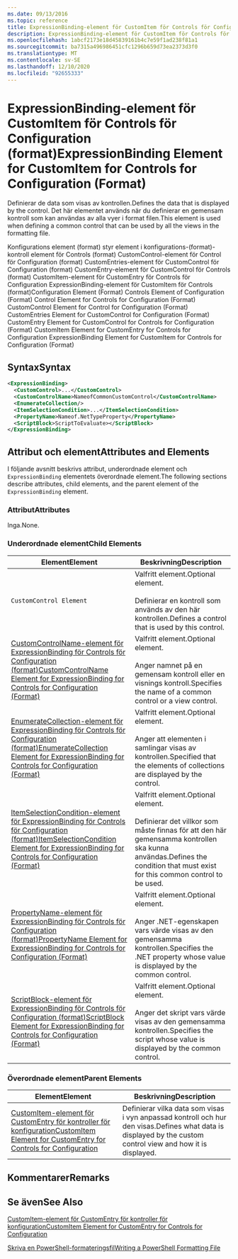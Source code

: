 ```yaml
---
ms.date: 09/13/2016
ms.topic: reference
title: ExpressionBinding-element för CustomItem för Controls för Configuration (format)
description: ExpressionBinding-element för CustomItem för Controls för Configuration (format)
ms.openlocfilehash: 1abcf2173e18d45839161b4c7e59f1ad238f81a1
ms.sourcegitcommit: ba7315a496986451cfc1296b659d73ea2373d3f0
ms.translationtype: MT
ms.contentlocale: sv-SE
ms.lasthandoff: 12/10/2020
ms.locfileid: "92655333"
---
```

# <a name="expressionbinding-element-for-customitem-for-controls-for-configuration-format"></a><span data-ttu-id="8cb6c-103">ExpressionBinding-element för CustomItem för Controls för Configuration (format)</span><span class="sxs-lookup"><span data-stu-id="8cb6c-103">ExpressionBinding Element for CustomItem for Controls for Configuration (Format)</span></span>

<span data-ttu-id="8cb6c-104">Definierar de data som visas av kontrollen.</span><span class="sxs-lookup"><span data-stu-id="8cb6c-104">Defines the data that is displayed by the control.</span></span> <span data-ttu-id="8cb6c-105">Det här elementet används när du definierar en gemensam kontroll som kan användas av alla vyer i format filen.</span><span class="sxs-lookup"><span data-stu-id="8cb6c-105">This element is used when defining a common control that can be used by all the views in the formatting file.</span></span>

<span data-ttu-id="8cb6c-106">Konfigurations element (format) styr element i konfigurations-(format)-kontroll element för Controls (format) CustomControl-element för Control för Configuration (format) CustomEntries-element för CustomControl för Configuration (format) CustomEntry-element för CustomControl för Controls (format) CustomItem-element för CustomEntry för Controls för Configuration ExpressionBinding-element för CustomItem för Controls (format)</span><span class="sxs-lookup"><span data-stu-id="8cb6c-106">Configuration Element (Format) Controls Element of Configuration (Format) Control Element for Controls for Configuration (Format) CustomControl Element for Control for Configuration (Format) CustomEntries Element for CustomControl for Configuration (Format) CustomEntry Element for CustomControl for Controls for Configuration (Format) CustomItem Element for CustomEntry for Controls for Configuration ExpressionBinding Element for CustomItem for Controls for Configuration (Format)</span></span>

## <a name="syntax"></a><span data-ttu-id="8cb6c-107">Syntax</span><span class="sxs-lookup"><span data-stu-id="8cb6c-107">Syntax</span></span>

```xml
<ExpressionBinding>
  <CustomControl>...</CustomControl>
  <CustomControlName>NameofCommonCustomControl</CustomControlName>
  <EnumerateCollection/>
  <ItemSelectionCondition>...</ItemSelectionCondition>
  <PropertyName>Nameof.NetTypeProperty</PropertyName>
  <ScriptBlock>ScriptToEvaluate></ScriptBlock>
</ExpressionBinding>
```

## <a name="attributes-and-elements"></a><span data-ttu-id="8cb6c-108">Attribut och element</span><span class="sxs-lookup"><span data-stu-id="8cb6c-108">Attributes and Elements</span></span>

<span data-ttu-id="8cb6c-109">I följande avsnitt beskrivs attribut, underordnade element och `ExpressionBinding` elementets överordnade element.</span><span class="sxs-lookup"><span data-stu-id="8cb6c-109">The following sections describe attributes, child elements, and the parent element of the `ExpressionBinding` element.</span></span>

### <a name="attributes"></a><span data-ttu-id="8cb6c-110">Attribut</span><span class="sxs-lookup"><span data-stu-id="8cb6c-110">Attributes</span></span>

<span data-ttu-id="8cb6c-111">Inga.</span><span class="sxs-lookup"><span data-stu-id="8cb6c-111">None.</span></span>

### <a name="child-elements"></a><span data-ttu-id="8cb6c-112">Underordnade element</span><span class="sxs-lookup"><span data-stu-id="8cb6c-112">Child Elements</span></span>

|<span data-ttu-id="8cb6c-113">Element</span><span class="sxs-lookup"><span data-stu-id="8cb6c-113">Element</span></span>|<span data-ttu-id="8cb6c-114">Beskrivning</span><span class="sxs-lookup"><span data-stu-id="8cb6c-114">Description</span></span>|
|-------------|-----------------|
|`CustomControl Element`|<span data-ttu-id="8cb6c-115">Valfritt element.</span><span class="sxs-lookup"><span data-stu-id="8cb6c-115">Optional element.</span></span><br /><br /> <span data-ttu-id="8cb6c-116">Definierar en kontroll som används av den här kontrollen.</span><span class="sxs-lookup"><span data-stu-id="8cb6c-116">Defines a control that is used by this control.</span></span>|
|[<span data-ttu-id="8cb6c-117">CustomControlName-element för ExpressionBinding för Controls för Configuration (format)</span><span class="sxs-lookup"><span data-stu-id="8cb6c-117">CustomControlName Element for ExpressionBinding for Controls for Configuration (Format)</span></span>](./customcontrolname-element-for-expressionbinding-for-controls-for-configuration-format.md)|<span data-ttu-id="8cb6c-118">Valfritt element.</span><span class="sxs-lookup"><span data-stu-id="8cb6c-118">Optional element.</span></span><br /><br /> <span data-ttu-id="8cb6c-119">Anger namnet på en gemensam kontroll eller en visnings kontroll.</span><span class="sxs-lookup"><span data-stu-id="8cb6c-119">Specifies the name of a common control or a view control.</span></span>|
|[<span data-ttu-id="8cb6c-120">EnumerateCollection-element för ExpressionBinding för Controls för Configuration (format)</span><span class="sxs-lookup"><span data-stu-id="8cb6c-120">EnumerateCollection Element for ExpressionBinding for Controls for Configuration (Format)</span></span>](./enumeratecollection-element-for-expressionbinding-for-controls-for-configuration-format.md)|<span data-ttu-id="8cb6c-121">Valfritt element.</span><span class="sxs-lookup"><span data-stu-id="8cb6c-121">Optional element.</span></span><br /><br /> <span data-ttu-id="8cb6c-122">Anger att elementen i samlingar visas av kontrollen.</span><span class="sxs-lookup"><span data-stu-id="8cb6c-122">Specified that the elements of collections are displayed by the control.</span></span>|
|[<span data-ttu-id="8cb6c-123">ItemSelectionCondition-element för ExpressionBinding för Controls för Configuration (format)</span><span class="sxs-lookup"><span data-stu-id="8cb6c-123">ItemSelectionCondition Element for ExpressionBinding for Controls for Configuration (Format)</span></span>](./itemselectioncondition-element-for-expressionbinding-for-controls-for-configuration-format.md)|<span data-ttu-id="8cb6c-124">Valfritt element.</span><span class="sxs-lookup"><span data-stu-id="8cb6c-124">Optional element.</span></span><br /><br /> <span data-ttu-id="8cb6c-125">Definierar det villkor som måste finnas för att den här gemensamma kontrollen ska kunna användas.</span><span class="sxs-lookup"><span data-stu-id="8cb6c-125">Defines the condition that must exist for this common control to be used.</span></span>|
|[<span data-ttu-id="8cb6c-126">PropertyName-element för ExpressionBinding för Controls för Configuration (format)</span><span class="sxs-lookup"><span data-stu-id="8cb6c-126">PropertyName Element for ExpressionBinding for Controls for Configuration (Format)</span></span>](./propertyname-element-for-expressionbinding-for-controls-for-configuration-format.md)|<span data-ttu-id="8cb6c-127">Valfritt element.</span><span class="sxs-lookup"><span data-stu-id="8cb6c-127">Optional element.</span></span><br /><br /> <span data-ttu-id="8cb6c-128">Anger .NET-egenskapen vars värde visas av den gemensamma kontrollen.</span><span class="sxs-lookup"><span data-stu-id="8cb6c-128">Specifies the .NET property whose value is displayed by the common control.</span></span>|
|[<span data-ttu-id="8cb6c-129">ScriptBlock-element för ExpressionBinding för Controls för Configuration (format)</span><span class="sxs-lookup"><span data-stu-id="8cb6c-129">ScriptBlock Element for ExpressionBinding for Controls for Configuration (Format)</span></span>](./scriptblock-element-for-expressionbinding-for-controls-for-configuration-format.md)|<span data-ttu-id="8cb6c-130">Valfritt element.</span><span class="sxs-lookup"><span data-stu-id="8cb6c-130">Optional element.</span></span><br /><br /> <span data-ttu-id="8cb6c-131">Anger det skript vars värde visas av den gemensamma kontrollen.</span><span class="sxs-lookup"><span data-stu-id="8cb6c-131">Specifies the script whose value is displayed by the common control.</span></span>|

### <a name="parent-elements"></a><span data-ttu-id="8cb6c-132">Överordnade element</span><span class="sxs-lookup"><span data-stu-id="8cb6c-132">Parent Elements</span></span>

|<span data-ttu-id="8cb6c-133">Element</span><span class="sxs-lookup"><span data-stu-id="8cb6c-133">Element</span></span>|<span data-ttu-id="8cb6c-134">Beskrivning</span><span class="sxs-lookup"><span data-stu-id="8cb6c-134">Description</span></span>|
|-------------|-----------------|
|[<span data-ttu-id="8cb6c-135">CustomItem-element för CustomEntry för kontroller för konfiguration</span><span class="sxs-lookup"><span data-stu-id="8cb6c-135">CustomItem Element for CustomEntry for Controls for Configuration</span></span>](./customitem-element-for-customentry-for-controls-for-configuration-format.md)|<span data-ttu-id="8cb6c-136">Definierar vilka data som visas i vyn anpassad kontroll och hur den visas.</span><span class="sxs-lookup"><span data-stu-id="8cb6c-136">Defines what data is displayed by the custom control view and how it is displayed.</span></span>|

## <a name="remarks"></a><span data-ttu-id="8cb6c-137">Kommentarer</span><span class="sxs-lookup"><span data-stu-id="8cb6c-137">Remarks</span></span>

## <a name="see-also"></a><span data-ttu-id="8cb6c-138">Se även</span><span class="sxs-lookup"><span data-stu-id="8cb6c-138">See Also</span></span>

[<span data-ttu-id="8cb6c-139">CustomItem-element för CustomEntry för kontroller för konfiguration</span><span class="sxs-lookup"><span data-stu-id="8cb6c-139">CustomItem Element for CustomEntry for Controls for Configuration</span></span>](./customitem-element-for-customentry-for-controls-for-configuration-format.md)

[<span data-ttu-id="8cb6c-140">Skriva en PowerShell-formateringsfil</span><span class="sxs-lookup"><span data-stu-id="8cb6c-140">Writing a PowerShell Formatting File</span></span>](./writing-a-powershell-formatting-file.md)
